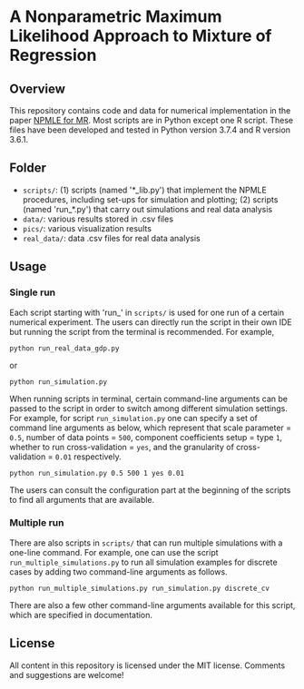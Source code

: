 # A Nonparametric Maximum Likelihood Approach to Mixture of Regression


## Overview
This repository contains code and data for numerical implementation in the paper [NPMLE for MR](https://arxiv.org/abs/2108.09816). Most scripts are in Python except one R script. These files have been developed and tested in Python version 3.7.4 and R version 3.6.1.

## Folder
- `scripts/`: (1) scripts (named '\*\_lib.py') that implement the NPMLE procedures, including set-ups for simulation and plotting; (2) scripts (named 'run\_\*.py') that carry out simulations and real data analysis
- `data/`: various results stored in .csv files
- `pics/`: various visualization results
- `real_data/`: data .csv files for real data analysis

## Usage
### Single run
Each script starting with 'run_' in `scripts/` is used for one run of a certain numerical experiment. The users can directly run the script in their own IDE but running the script from the terminal is recommended. For example, 
```
python run_real_data_gdp.py
```
or
```
python run_simulation.py 
```
When running scripts in terminal, certain command-line arguments can be passed to the script in order to switch among different simulation settings. For example, for script `run_simulation.py` one can specify a set of command line arguments as below, which represent that scale parameter = `0.5`, number of data points = `500`, component coefficients setup = type `1`, whether to run cross-validation = `yes`, and the granularity of cross-validation = `0.01` respectively.
```
python run_simulation.py 0.5 500 1 yes 0.01
```

The users can consult the configuration part at the beginning of the scripts to find all arguments that are available.

### Multiple run
There are also scripts in `scripts/` that can run multiple simulations with a one-line command. For example, one can use the script `run_multiple_simulations.py` to run all simulation examples for discrete cases by adding two command-line arguments as follows.
```
python run_multiple_simulations.py run_simulation.py discrete_cv
```
There are also a few other command-line arguments available for this script, which are specified in documentation.

## License
All content in this repository is licensed under the MIT license. Comments and suggestions are welcome!

